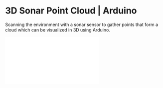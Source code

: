 # 3D Sonar Point Cloud | Arduino
 Scanning the environment with a sonar sensor to gather points that form a cloud which can be visualized in 3D using Arduino.

 ![Example Plot](3d_plot.html)

```

``` 
